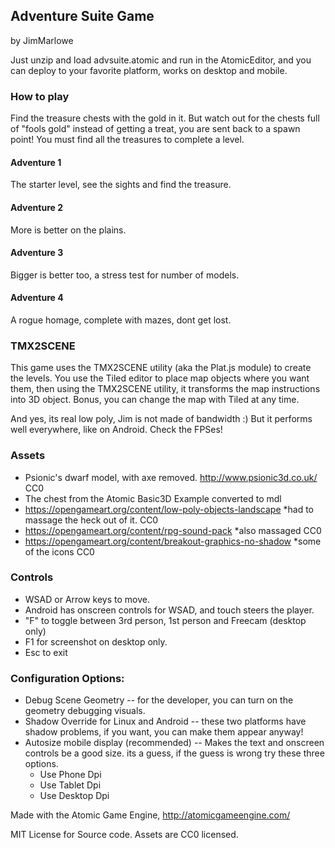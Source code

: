 ## Adventure Suite Game
by JimMarlowe

Just unzip and load advsuite.atomic and run in the AtomicEditor, and you can deploy to your favorite platform, works on desktop and mobile.

### How to play

Find the treasure chests with the gold in it. But watch out for the chests full of "fools gold" instead of getting a treat, you are sent back to a spawn point! You must find all the treasures to complete a level.

#### Adventure 1
The starter level, see the sights and find the treasure.
#### Adventure 2
More is better on the plains.
#### Adventure 3
Bigger is better too, a stress test for number of models.
#### Adventure 4
A rogue homage, complete with mazes, dont get lost.


### TMX2SCENE
This game uses the TMX2SCENE utility (aka the Plat.js module) to create the levels. You use the Tiled editor to place map objects where you want them, then using the TMX2SCENE utility, it transforms the map instructions into 3D object. Bonus, you can change the map with Tiled at any time.

And yes, its real low poly, Jim is not made of bandwidth :) But it performs well everywhere, like on Android. Check the FPSes!

### Assets
* Psionic's dwarf model, with axe removed. http://www.psionic3d.co.uk/ CC0
* The chest from the Atomic Basic3D Example converted to mdl
* https://opengameart.org/content/low-poly-objects-landscape *had to massage the heck out of it. CC0
* https://opengameart.org/content/rpg-sound-pack  *also massaged  CC0
* https://opengameart.org/content/breakout-graphics-no-shadow  *some of the icons CC0

### Controls
  * WSAD or Arrow keys to move. 
  * Android has onscreen controls for WSAD, and touch steers the player.
  * "F" to toggle between 3rd person, 1st person and Freecam (desktop only)
  * F1 for screenshot on desktop only.
  * Esc to exit

### Configuration Options:
 * Debug Scene Geometry  -- for the developer, you can turn on the geometry debugging visuals.
 * Shadow Override for Linux and Android  -- these two platforms have shadow problems, if you want, you can make them appear anyway!
 * Autosize mobile display (recommended)  -- Makes the text and onscreen controls be a good size. its a guess, if the guess is wrong try these three options.
   * Use Phone Dpi                                          
   * Use Tablet Dpi
   * Use Desktop Dpi


Made with the Atomic Game Engine, http://atomicgameengine.com/

MIT License for Source code.
Assets are CC0 licensed.


